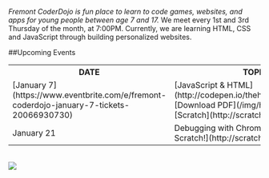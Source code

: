 <p id="info"><em>Fremont CoderDojo is fun place to learn to code games, websites, and apps for young people between age 7 and 17.</em> We meet every 1st and 3rd Thursday of the month, at 7:00PM. Currently, we are learning HTML, CSS and JavaScript through building personalized websites.</p>

##Upcoming Events
<div class="pure-g">
	<div class="pure-u-1 pure-u-md-1-2">
		<table>
		  <tr><th>DATE</th><th>TOPIC</th></tr>
		  <tr><td>[January 7](https://www.eventbrite.com/e/fremont-coderdojo-january-7-tickets-20066930730)</td><td>[JavaScript & HTML](http://codepen.io/thehack/pen/OMmJed/) [Download PDF](/img/html5.pdf) and [Scratch](http://scratch.mit.edu)</td></tr>
		  <tr><td>January 21</td><td>Debugging with Chrome and [More Scratch!](http://scratch.mit.edu)</td></tr>
		</table>
	</div>
	<br>
	<div class="pure-u-1 pure-u-md-1-2">
		<img src="/img/code.jpg" class="pure-img">
	</div>
</div>
